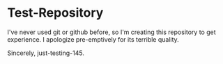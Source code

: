 # Test-Repository
I've never used git or github before, so I'm creating this repository to get experience. I apologize pre-emptively for its terrible quality.

Sincerely, just-testing-145.
